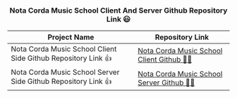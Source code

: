 <h3 align="center">Nota Corda Music School Client And Server Github Repository Link 😃</h3>

| Project Name | Repository Link |
| ---------- | ---- |
| Nota Corda Music School Client Side Github Repository Link 👍 | [Nota Corda Music School Client Github 👩‍💻](https://github.com/jakaria455173/Nota-corda-music-school-client) |
| Nota Corda Music School Server Side Github Repository Link 👍 | [Nota Corda Music School Server Github 👩‍💻](https://github.com/jakaria455173/Nota-corda-music-school-server) |

